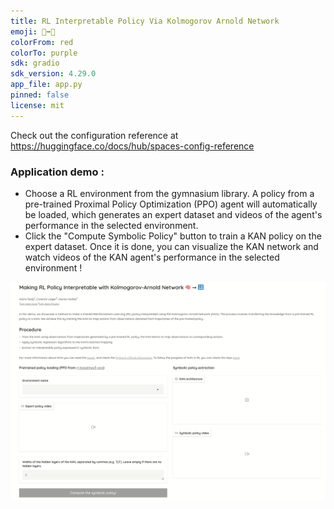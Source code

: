 ```yaml
---
title: RL Interpretable Policy Via Kolmogorov Arnold Network
emoji: 🧠➡️🔢
colorFrom: red
colorTo: purple
sdk: gradio
sdk_version: 4.29.0
app_file: app.py
pinned: false
license: mit
---
```


Check out the configuration reference at https://huggingface.co/docs/hub/spaces-config-reference

### Application demo : 

- Choose a RL environment from the gymnasium library. A policy from a pre-trained Proximal Policy Optimization (PPO) agent will automatically be loaded, which generates an expert dataset and videos of the agent's performance in the selected environment.
- Click the "Compute Symbolic Policy" button to train a KAN policy on the expert dataset. Once it is done, you can visualize the KAN network and watch videos of the KAN agent's performance in the selected environment !

<img alt="Interpretability app demo" src="demo/app_demo.gif">
